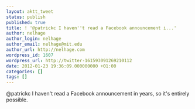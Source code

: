 ```yaml
---
layout: aktt_tweet
status: publish
published: true
title: ! '@patrickc I haven''t read a Facebook announcement i...'
author: nelhage
author_login: nelhage
author_email: nelhage@mit.edu
author_url: http://nelhage.com
wordpress_id: 1607
wordpress_url: http://twitter-161593091269210112
date: 2012-01-23 19:36:09.000000000 +01:00
categories: []
tags: []
---
```

@patrickc I haven't read a Facebook announcement in years, so it's entirely possible.
